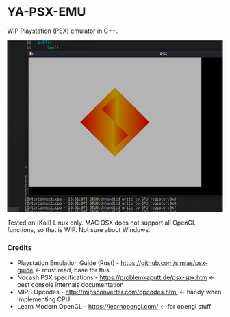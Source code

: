 # YA-PSX-EMU

WIP Playstation (PSX) emulator in C++.

![Screenshot](./doc/scshot.png)

Tested on (Kali) Linux only. MAC OSX does not support all OpenGL functions, so that is WIP. Not sure about Windows.

### Credits

* Playstation Emulation Guide (Rust) - https://github.com/simias/psx-guide <- must read, base for this
* Nocash PSX specifications - https://problemkaputt.de/psx-spx.htm <- best console internals documentation 
* MIPS Opcodes - http://mipsconverter.com/opcodes.html <- handy when implementing CPU
* Learn Modern OpenGL - https://learnopengl.com/ <- for opengl stuff